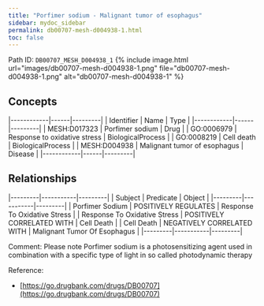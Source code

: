 ```yaml
---
title: "Porfimer sodium - Malignant tumor of esophagus"
sidebar: mydoc_sidebar
permalink: db00707-mesh-d004938-1.html
toc: false 
---
```



Path ID: `DB00707_MESH_D004938_1`
{% include image.html url="images/db00707-mesh-d004938-1.png" file="db00707-mesh-d004938-1.png" alt="db00707-mesh-d004938-1" %}

## Concepts

|------------|------|---------|
| Identifier | Name | Type    |
|------------|------|---------|
| MESH:D017323 | Porfimer sodium | Drug |
| GO:0006979 | Response to oxidative stress | BiologicalProcess |
| GO:0008219 | Cell death | BiologicalProcess |
| MESH:D004938 | Malignant tumor of esophagus | Disease |
|------------|------|---------|

## Relationships

|---------|-----------|---------|
| Subject | Predicate | Object  |
|---------|-----------|---------|
| Porfimer Sodium | POSITIVELY REGULATES | Response To Oxidative Stress |
| Response To Oxidative Stress | POSITIVELY CORRELATED WITH | Cell Death |
| Cell Death | NEGATIVELY CORRELATED WITH | Malignant Tumor Of Esophagus |
|---------|-----------|---------|

Comment: Please note Porfimer sodium is a photosensitizing agent used in combination with a specific type of light in so called photodynamic therapy

Reference: 
  - [https://go.drugbank.com/drugs/DB00707](https://go.drugbank.com/drugs/DB00707)

